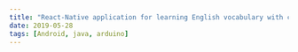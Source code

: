 ```yaml
---
title: "React-Native application for learning English vocabulary with cards."
date: 2019-05-28
tags: [Android, java, arduino]
---
```

